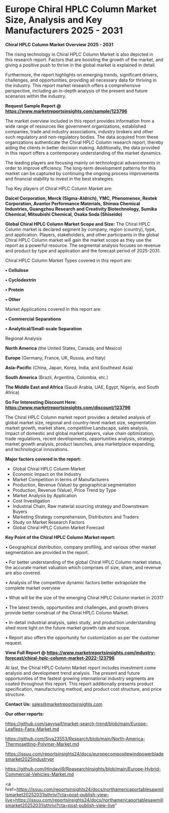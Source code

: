 # Europe Chiral HPLC Column Market Size, Analysis and Key Manufacturers 2025 - 2031

<Strong> Chiral HPLC Column Market Overview 2025 - 2031</strong>

The rising technology in Chiral HPLC Column Market is also depicted in this research report. Factors that are boosting the growth of the market, and giving a positive push to thrive in the global market is explained in detail.

Furthermore, the report highlights on emerging trends, significant drivers, challenges, and opportunities, providing all necessary data for thriving in the industry. This report market research offers a comprehensive perspective, including an in-depth analysis of the present and future scenarios within the industry.

<strong>Request Sample Report @ <a href=https://www.marketreportsinsights.com/sample/123796>https://www.marketreportsinsights.com/sample/123796</a></strong>

The market overview included in this report provides information from a wide range of resources like government organizations, established companies, trade and industry associations, industry brokers and other such regulatory and non-regulatory bodies. The data acquired from these organizations authenticate the Chiral HPLC Column research report, thereby aiding the clients in better decision making. Additionally, the data provided in this report offers a contemporary understanding of the market dynamics.

The leading players are focusing mainly on technological advancements in order to improve efficiency. The long-term development patterns for this market can be captured by continuing the ongoing process improvements and financial stability to invest in the best strategies.

Top Key players of Chiral HPLC Column Market are:

<strong>Daicel Corporation, Merck (Sigma-Aldrich), YMC, Phenomenex, Restek Corporation, Avantor Performance Materials, Shinwa Chemical Industries, Guangzhou Research and Creativity Biotechnology, Sumika Chemical, Mitsubishi Chemical, Osaka Soda (Shiseido)</strong>

<strong><b>Global Chiral HPLC Column Market Scope and Size:</b></strong>
The Chiral HPLC Column market is declared segment by company, region (country), type, and application. Players, stakeholders, and other participants in the global Chiral HPLC Column market will gain the market scope as they use the report as a powerful resource. The segmental analysis focuses on revenue and product by type and application and the forecast period of 2025-2031.

Chiral HPLC Column Market Types covered in this report are:

<strong>• Cellulose

• Cyclodextrin

• Protein

• Other</strong>

Market Applications covered in this report are:

<strong>• Commercial Separations

• Analytical/Small-scale Separation</strong> 

Regional Analysis

<strong>North America</strong> (the United States, Canada, and Mexico)

<strong>Europe</strong> (Germany, France, UK, Russia, and Italy)

<strong>Asia-Pacific</strong> (China, Japan, Korea, India, and Southeast Asia)

<strong>South America</strong> (Brazil, Argentina, Colombia, etc.)

<strong>The Middle East and Africa</strong> (Saudi Arabia, UAE, Egypt, Nigeria, and South Africa)

<strong>Go For Interesting Discount Here: <a href=https://www.marketreportsinsights.com/discount/123796>https://www.marketreportsinsights.com/discount/123796</a></strong>

The Chiral HPLC Column market report provides a detailed analysis of global market size, regional and country-level market size, segmentation market growth, market share, competitive Landscape, sales analysis, impact of domestic and global market players, value chain optimization, trade regulations, recent developments, opportunities analysis, strategic market growth analysis, product launches, area marketplace expanding, and technological innovations.

<strong><b>Major factors covered in the report:</b></strong>
<ul>
  <li>Global Chiral HPLC Column Market </li>
  <li>Economic Impact on the Industry</li>
  <li>Market Competition in terms of Manufacturers</li>
  <li>Production, Revenue (Value) by geographical segmentation</li>
  <li>Production, Revenue (Value), Price Trend by Type</li>
  <li>Market Analysis by Application</li>
  <li>Cost Investigation</li>
  <li>Industrial Chain, Raw material sourcing strategy and Downstream Buyers</li>
  <li>Marketing Strategy comprehension, Distributors and Traders</li>
  <li>Study on Market Research Factors</li>
  <li>Global Chiral HPLC Column Market Forecast</li>
</ul>

<strong><b>Key Point of the Chiral HPLC Column Market report:</b></strong>

• Geographical distribution, company profiling, and various other market segmentation are provided in the report.

• For better understanding of the global Chiral HPLC Column market status, the accurate market valuation which comprises of size, share, and revenue are also covered.

• Analysis of the competitive dynamic factors better extrapolate the complete market overview

• What will be the size of the emerging Chiral HPLC Column market in 2031?

• The latest trends, opportunities and challenges, and growth drivers provide better construal of the Chiral HPLC Column Market.

• In-detail industrial analysis, sales study, and production understanding shed more light on the future market growth rate and scope.

• Report also offers the opportunity for customization as per the customer request.

<strong><b>View Full Report @ <a href=https://www.marketreportsinsights.com/industry-forecast/chiral-hplc-column-market-2022-123796>https://www.marketreportsinsights.com/industry-forecast/chiral-hplc-column-market-2022-123796</a></b></strong>


At last, the Chiral HPLC Column Market report includes investment come analysis and development trend analysis. The present and future opportunities of the fastest growing international industry segments are coated throughout this report. This report additionally presents product specification, manufacturing method, and product cost structure, and price structure.

<strong>Contact Us:</strong>
sales@marketreportsinsights.com

<strong>Our other reports:</strong>

<a href=https://github.com/sayysaif/market-search-trend/blob/main/Europe-Leafless-Fans-Market.md>https://github.com/sayysaif/market-search-trend/blob/main/Europe-Leafless-Fans-Market.md</a>

<a href=https://github.com/Siya23553/Research/blob/main/North-America-Thermosetting-Polymer-Market.md>https://github.com/Siya23553/Research/blob/main/North-America-Thermosetting-Polymer-Market.md</a>

<a href=https://issuu.com/reportsinsights24/docs/europecompositewindpowerbladesmarket2025industrypr>https://issuu.com/reportsinsights24/docs/europecompositewindpowerbladesmarket2025industrypr</a>

<a href=https://github.com/Hindavii9/ReasearchInsights/blob/main/Europe-Hybrid-Commercial-Vehicles-Market.md>https://github.com/Hindavii9/ReasearchInsights/blob/main/Europe-Hybrid-Commercial-Vehicles-Market.md</a>

<a href=https://issuu.com/reportsinsights24/docs/northamericaportablesawmillsmarket20252031isthrivi?cta=post-publish-view-live>https://issuu.com/reportsinsights24/docs/northamericaportablesawmillsmarket20252031isthrivi?cta=post-publish-view-live</a>"
